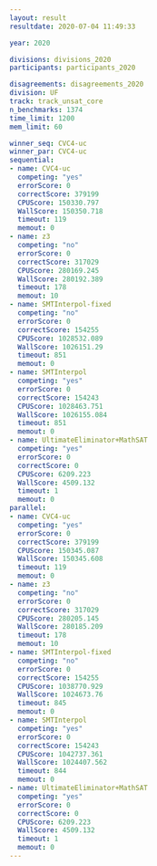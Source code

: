 ```yaml
---
layout: result
resultdate: 2020-07-04 11:49:33

year: 2020

divisions: divisions_2020
participants: participants_2020

disagreements: disagreements_2020
division: UF
track: track_unsat_core
n_benchmarks: 1374
time_limit: 1200
mem_limit: 60

winner_seq: CVC4-uc
winner_par: CVC4-uc
sequential:
- name: CVC4-uc
  competing: "yes"
  errorScore: 0
  correctScore: 379199
  CPUScore: 150330.797
  WallScore: 150350.718
  timeout: 119
  memout: 0
- name: z3
  competing: "no"
  errorScore: 0
  correctScore: 317029
  CPUScore: 280169.245
  WallScore: 280192.389
  timeout: 178
  memout: 10
- name: SMTInterpol-fixed
  competing: "no"
  errorScore: 0
  correctScore: 154255
  CPUScore: 1028532.089
  WallScore: 1026151.29
  timeout: 851
  memout: 0
- name: SMTInterpol
  competing: "yes"
  errorScore: 0
  correctScore: 154243
  CPUScore: 1028463.751
  WallScore: 1026155.084
  timeout: 851
  memout: 0
- name: UltimateEliminator+MathSAT
  competing: "yes"
  errorScore: 0
  correctScore: 0
  CPUScore: 6209.223
  WallScore: 4509.132
  timeout: 1
  memout: 0
parallel:
- name: CVC4-uc
  competing: "yes"
  errorScore: 0
  correctScore: 379199
  CPUScore: 150345.087
  WallScore: 150345.608
  timeout: 119
  memout: 0
- name: z3
  competing: "no"
  errorScore: 0
  correctScore: 317029
  CPUScore: 280205.145
  WallScore: 280185.209
  timeout: 178
  memout: 10
- name: SMTInterpol-fixed
  competing: "no"
  errorScore: 0
  correctScore: 154255
  CPUScore: 1038770.929
  WallScore: 1024673.76
  timeout: 845
  memout: 0
- name: SMTInterpol
  competing: "yes"
  errorScore: 0
  correctScore: 154243
  CPUScore: 1042737.361
  WallScore: 1024407.562
  timeout: 844
  memout: 0
- name: UltimateEliminator+MathSAT
  competing: "yes"
  errorScore: 0
  correctScore: 0
  CPUScore: 6209.223
  WallScore: 4509.132
  timeout: 1
  memout: 0
---
```

